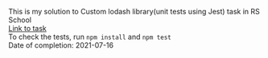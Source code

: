 This is my solution to Custom lodash library(unit tests using Jest) task in RS School   
[Link to task](https://github.com/rolling-scopes-school/tasks/blob/master/tasks/custom-lodash(unit%20%20tests).md)  
To check the tests, run `npm install` and `npm test`   
Date of completion: 2021-07-16